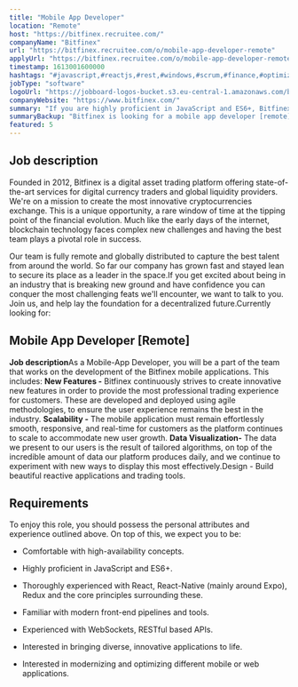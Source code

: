 ```yaml
---
title: "Mobile App Developer"
location: "Remote"
host: "https://bitfinex.recruitee.com/"
companyName: "Bitfinex"
url: "https://bitfinex.recruitee.com/o/mobile-app-developer-remote"
applyUrl: "https://bitfinex.recruitee.com/o/mobile-app-developer-remote/c/new"
timestamp: 1613001600000
hashtags: "#javascript,#reactjs,#rest,#windows,#scrum,#finance,#optimization"
jobType: "software"
logoUrl: "https://jobboard-logos-bucket.s3.eu-central-1.amazonaws.com/bitfinex"
companyWebsite: "https://www.bitfinex.com/"
summary: "If you are highly proficient in JavaScript and ES6+, Bitfinex is looking for someone with your knowledge."
summaryBackup: "Bitfinex is looking for a mobile app developer [remote] that has experience in: #javascript, #reactjs, #windows."
featured: 5
---
```


## Job description

Founded in 2012, Bitfinex is a digital asset trading platform offering state-of-the-art services for digital currency traders and global liquidity providers. We're on a mission to create the most innovative cryptocurrencies exchange. This is a unique opportunity, a rare window of time at the tipping point of the financial evolution. Much like the early days of the internet, blockchain technology faces complex new challenges and having the best team plays a pivotal role in success.

Our team is fully remote and globally distributed to capture the best talent from around the world. So far our company has grown fast and stayed lean to secure its place as a leader in the space.If you get excited about being in an industry that is breaking new ground and have confidence you can conquer the most challenging feats we'll encounter, we want to talk to you. Join us, and help lay the foundation for a decentralized future.Currently looking for:

## Mobile App Developer \[Remote\]

**Job description**As a Mobile-App Developer, you will be a part of the team that works on the development of the Bitfinex mobile applications. This includes: **New Features -** Bitfinex continuously strives to create innovative new features in order to provide the most professional trading experience for customers. These are developed and deployed using agile methodologies, to ensure the user experience remains the best in the industry. **Scalability -** The mobile application must remain effortlessly smooth, responsive, and real-time for customers as the platform continues to scale to accommodate new user growth. **Data Visualization-** The data we present to our users is the result of tailored algorithms, on top of the incredible amount of data our platform produces daily, and we continue to experiment with new ways to display this most effectively.Design - Build beautiful reactive applications and trading tools.

## Requirements

To enjoy this role, you should possess the personal attributes and experience outlined above. On top of this, we expect you to be:

*   Comfortable with high-availability concepts.
    
*   Highly proficient in JavaScript and ES6+.
    
*   Thoroughly experienced with React, React-Native (mainly around Expo), Redux and the core principles surrounding these.
    
*   Familiar with modern front-end pipelines and tools.
    
*   Experienced with WebSockets, RESTful based APIs.
    
*   Interested in bringing diverse, innovative applications to life.
    
*   Interested in modernizing and optimizing different mobile or web applications.
